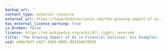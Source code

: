 ```yaml
---
backup_url: ''
content_type: external-resource
external_url: https://towardsdatascience.com/the-growing-impact-of-ai-in-financial-services-six-examples-da386c0301b2
has_external_license_warning: true
is_broken: false
license: https://en.wikipedia.org/wiki/All_rights_reserved
title: 'The Growing Impact of AI in Financial Services: Six Examples'
uid: e48e7647-e927-456b-8091-0d31b8b70591
---
```

